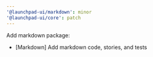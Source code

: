 ```yaml
---
'@launchpad-ui/markdown': minor
'@launchpad-ui/core': patch
---
```


Add markdown package:

- [Markdown] Add markdown code, stories, and tests
